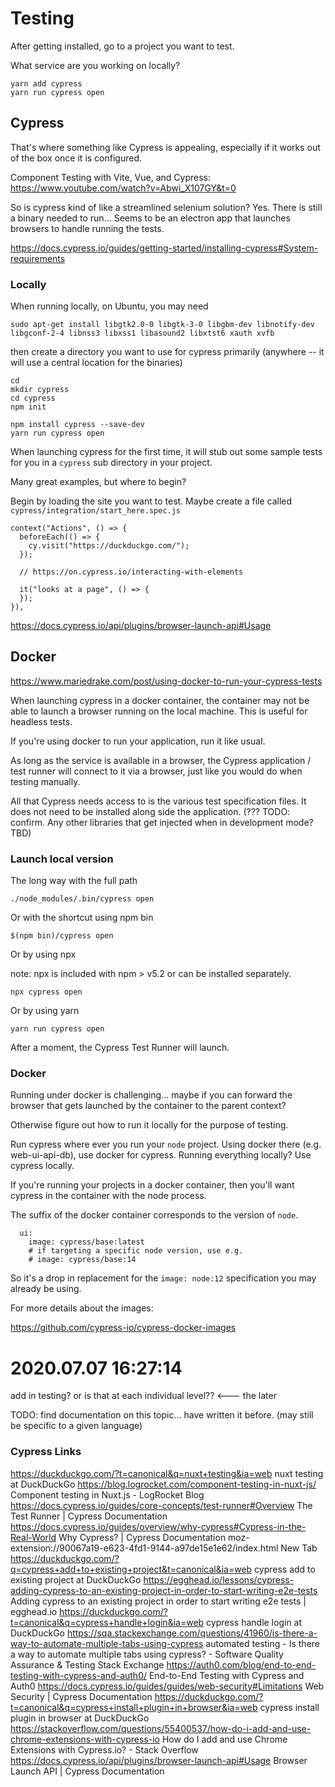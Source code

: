 # Testing

After getting installed, go to a project you want to test. 


What service are you working on locally? 

```
yarn add cypress
yarn run cypress open
```




## Cypress

That's where something like Cypress is appealing, especially if it works out of the box once it is configured.

Component Testing with Vite, Vue, and Cypress:
https://www.youtube.com/watch?v=Abwi_X107GY&t=0

So is cypress kind of like a streamlined selenium solution? Yes.
There is still a binary needed to run...
Seems to be an electron app that launches browsers to handle running the tests.

https://docs.cypress.io/guides/getting-started/installing-cypress#System-requirements

### Locally

When running locally, on Ubuntu, you may need

```
sudo apt-get install libgtk2.0-0 libgtk-3-0 libgbm-dev libnotify-dev libgconf-2-4 libnss3 libxss1 libasound2 libxtst6 xauth xvfb
```

then create a directory you want to use for cypress primarily
(anywhere -- it will use a central location for the binaries)

```
cd
mkdir cypress
cd cypress
npm init

npm install cypress --save-dev
yarn run cypress open
```

When launching cypress for the first time, it will stub out some sample tests for you in a `cypress` sub directory in your project.

Many great examples, but where to begin?

Begin by loading the site you want to test. Maybe create a file called `cypress/integration/start_here.spec.js`

```
context("Actions", () => {
  beforeEach(() => {
    cy.visit("https://duckduckgo.com/");
  });

  // https://on.cypress.io/interacting-with-elements

  it("looks at a page", () => {
  });
}),
```

https://docs.cypress.io/api/plugins/browser-launch-api#Usage

## Docker

https://www.mariedrake.com/post/using-docker-to-run-your-cypress-tests

When launching cypress in a docker container, the container may not be able to launch a browser running on the local machine. This is useful for headless tests.

If you're using docker to run your application, run it like usual.

As long as the service is available in a browser, the Cypress application / test runner will connect to it via a browser, just like you would do when testing manually.

All that Cypress needs access to is the various test specification files. It does not need to be installed along side the application. (??? TODO: confirm. Any other libraries that get injected when in development mode? TBD)

### Launch local version

The long way with the full path

    ./node_modules/.bin/cypress open

Or with the shortcut using npm bin

    $(npm bin)/cypress open

Or by using npx

note: npx is included with npm > v5.2 or can be installed separately.

    npx cypress open

Or by using yarn

    yarn run cypress open

After a moment, the Cypress Test Runner will launch.

### Docker

Running under docker is challenging...
maybe if you can forward the browser that gets launched by the container to the parent context?

Otherwise figure out how to run it locally for the purpose of testing.

Run cypress where ever you run your `node` project. Using docker there (e.g. web-ui-api-db), use docker for cypress. Running everything locally? Use cypress locally.

If you're running your projects in a docker container, then you'll want cypress in the container with the node process.

The suffix of the docker container corresponds to the version of `node`.

```
  ui:
    image: cypress/base:latest
    # if targeting a specific node version, use e.g.
    # image: cypress/base:14
```

So it's a drop in replacement for the `image: node:12` specification you may already be using.

For more details about the images:

https://github.com/cypress-io/cypress-docker-images

# 2020.07.07 16:27:14

add in testing? or is that at each individual level?? <--- the later

TODO: find documentation on this topic...
have written it before. (may still be specific to a given language)

### Cypress Links

https://duckduckgo.com/?t=canonical&q=nuxt+testing&ia=web
nuxt testing at DuckDuckGo
https://blog.logrocket.com/component-testing-in-nuxt-js/
Component testing in Nuxt.js - LogRocket Blog
https://docs.cypress.io/guides/core-concepts/test-runner#Overview
The Test Runner | Cypress Documentation
https://docs.cypress.io/guides/overview/why-cypress#Cypress-in-the-Real-World
Why Cypress? | Cypress Documentation
moz-extension://90067a19-e623-4fd1-9144-a97de15e1e62/index.html
New Tab
https://duckduckgo.com/?q=cypress+add+to+existing+project&t=canonical&ia=web
cypress add to existing project at DuckDuckGo
https://egghead.io/lessons/cypress-adding-cypress-to-an-existing-project-in-order-to-start-writing-e2e-tests
Adding cypress to an existing project in order to start writing e2e tests | egghead.io
https://duckduckgo.com/?t=canonical&q=cypress+handle+login&ia=web
cypress handle login at DuckDuckGo
https://sqa.stackexchange.com/questions/41960/is-there-a-way-to-automate-multiple-tabs-using-cypress
automated testing - Is there a way to automate multiple tabs using cypress? - Software Quality Assurance & Testing Stack Exchange
https://auth0.com/blog/end-to-end-testing-with-cypress-and-auth0/
End-to-End Testing with Cypress and Auth0
https://docs.cypress.io/guides/guides/web-security#Limitations
Web Security | Cypress Documentation
https://duckduckgo.com/?t=canonical&q=cypress+install+plugin+in+browser&ia=web
cypress install plugin in browser at DuckDuckGo
https://stackoverflow.com/questions/55400537/how-do-i-add-and-use-chrome-extensions-with-cypress-io
How do I add and use Chrome Extensions with Cypress.io? - Stack Overflow
https://docs.cypress.io/api/plugins/browser-launch-api#Usage
Browser Launch API | Cypress Documentation

